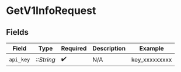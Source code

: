 # GetV1InfoRequest


## Fields

| Field              | Type               | Required           | Description        | Example            |
| ------------------ | ------------------ | ------------------ | ------------------ | ------------------ |
| `api_key`          | *::String*         | :heavy_check_mark: | N/A                | key_xxxxxxxxx      |